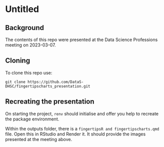 Untitled
================

## Background

The contents of this repo were presented at the Data Science Professions
meeting on 2023-03-07.

## Cloning

To clone this repo use:

    git clone https://github.com/DataS-DHSC/fingertipscharts_presentation.git

## Recreating the presentation

On starting the project, `renv` should initialise and offer you help to
recreate the package environment.

Within the outputs folder, there is a
`fingertipsR and fingertipscharts.qmd` file. Open this in RStudio and
Render it. It should provide the images presented at the meeting above.
